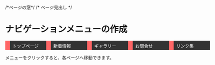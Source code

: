 <title> リストを作成と活用 </title> /*ページの窓*/

<style>

 ul{
    list-style-type: none;
    display: flex;
    padding-left: 0px;
 }
 a{
   display: block;
   width:100px;
   background-color: #333333;
   border-left: solid 15px #FF6666;
   padding: 6px 8px 4px;
   margin-right: 15px
   font-size: 14px;
   text-decoration:none;
   color: #FFFFFF;
 }
 a:hover{
   background-color: #FF9999;
   font-weight: bold;
   color: #000000;
 }
   
</style>
</head>

<body>
/* ページ見出し */

<h1> ナビゲーションメニューの作成 </h1> 
<ul>
  <li><a href="index.html">トップページ</a></li>
  <li><a href="info.html">新着情報</a></li>
  <li><a href="gullery.html">ギャラリー</a></li>
  <li><a href="contact.html">お問合せ</a></li>
  <li><a href="link.html">リンク集</a></li>
</ul>
<p>メニューをクリックすると、各ページへ移動できます。</p>
</body>
</html>
